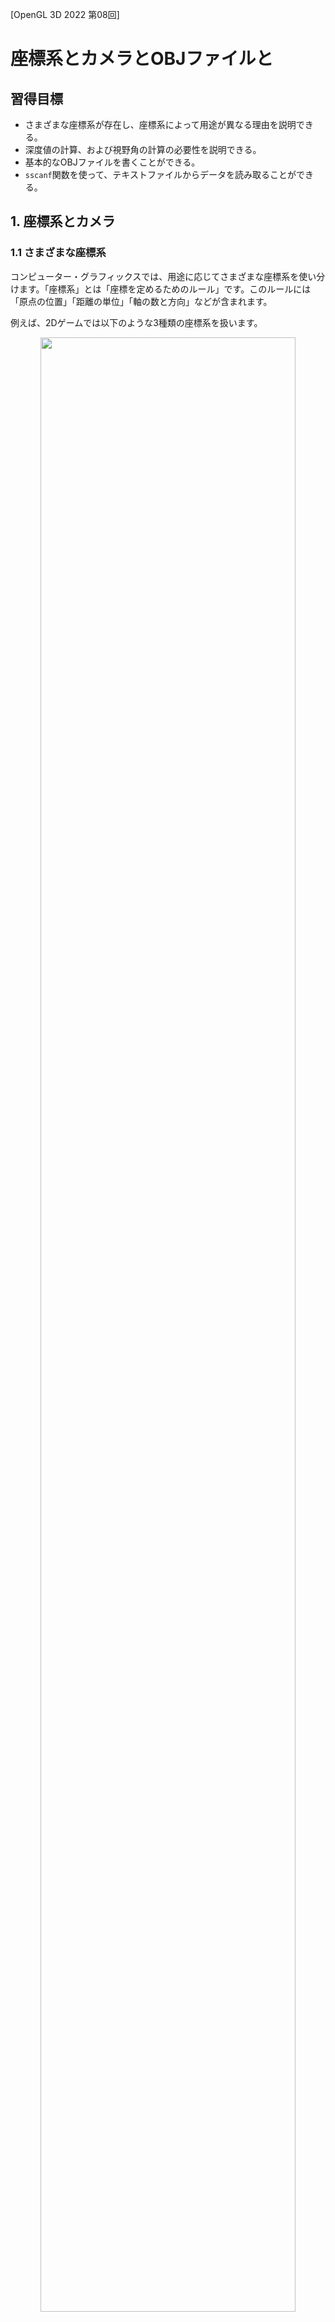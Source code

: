 [OpenGL 3D 2022 第08回]

# 座標系とカメラとOBJファイルと

## 習得目標

* さまざまな座標系が存在し、座標系によって用途が異なる理由を説明できる。
* 深度値の計算、および視野角の計算の必要性を説明できる。
* 基本的なOBJファイルを書くことができる。
* `sscanf`関数を使って、テキストファイルからデータを読み取ることができる。

## 1. 座標系とカメラ

### 1.1 さまざまな座標系

コンピューター・グラフィックスでは、用途に応じてさまざまな座標系を使い分けます。「座標系」とは「座標を定めるためのルール」です。このルールには「原点の位置」「距離の単位」「軸の数と方向」などが含まれます。

例えば、2Dゲームでは以下のような3種類の座標系を扱います。

<p align="center">
<img src="images/08_coordinates_2D.png" width="90%" /><br>
[ワールド座標系]&emsp;&emsp;&emsp;
[クリップ座標系]&emsp;&emsp;&emsp;
[スクリーン座標系]
</p>

* ワールド座標系:<br>
わたしたちが物体の表示位置を決めるときに使います。ワールド座標系には、表示範囲の制限がありません。

* クリップ座標系:<br>
GPUが物体の憑依位置を決めるときに使います。表示範囲は-1～+1で、変更することはできません。表示範囲を超えた位置のデータを切り捨てるための座標系

* スクリーン座標系:<br>
GPUが実際の表示範囲を決めるときに使います。表示範囲は`glViewport`関数を使って設定します。

2Dゲームの場合、人間が扱うワールド座標系からGPUが理解できるクリップ座標系へと変換すれば、それ以上何もする必要はありませんでした。

また、2Dゲームのワールド座標系の単位は「ピクセル」です。そのため、同じく「ピクセル」を単位とするスクリーン座標系は、ワールド座標系と同じものとして扱うことができました。

しかし本当は、上記の3つ以外にさまざまな座標系が隠れています。それらの座標系は、2Dゲームでは他の座標系と同じルールになるので変換の必要がありません。そのため、表に出てこなかったのです。

3Dモデルを表示するには、これまで隠れていたさまざまな座標系についても理解しなければなりません。

以下の図は、コンピューター・グラフィックスで使われる一般的な座標系とその関係を表しています。それぞれの座標系が、異なる原点と軸を持っていることに注目してください。

<p align="center">
<img src="images/08_coordinates_local_00.png" width="12%" />
<img src="images/08_coordinates_local_01.png" width="12%" />
<img src="images/08_arrow.png" width="4%" />
<img src="images/08_coordinates_world.png" width="20%" />
<img src="images/08_arrow.png" width="4%" />
<img src="images/08_coordinates_view.png" width="30%" />
<img src="images/08_arrow.png" width="4%" /><br>
[ローカル座標系]&emsp;&emsp;&emsp;&emsp;
[ワールド座標系]&emsp;&emsp;&emsp;&emsp;&emsp;
[ビュー座標系]&emsp;&emsp;&emsp;<br>
<br>
<img src="images/08_coordinates_clip.png" width="30%" />
<img src="images/08_arrow.png" width="4%" />
<img src="images/08_coordinates_ndc.png" width="20%" />
<img src="images/08_arrow.png" width="4%" />
<img src="images/08_coordinates_screen.png" width="30%" /><br>
[クリップ座標系]&emsp;&emsp;&emsp;&emsp;
[正規化デバイス座標系]&emsp;&emsp;&emsp;
[スクリーン座標系]
</p>

* **ローカル座標系**<br>
3Dモデルを定義する座標系です。モデル座標系、オブジェクト座標系とも呼ばれます。一般的に、頂点シェーダの入力はこの座標系になります。原点は、3Dモデルの中心か足元とされることが多いです。2Dゲームの場合、回転、拡大縮小を行ったり、ゲームオブジェクトに複数の画像を貼り付けたりするときに登場します。それらを行わない場合は登場しません。

* **ワールド座標系**<br>
3Dモデル同士の位置関係を定義する座標系です。原点はシーンの中心とされることが多いです。ローカル座標系からワールド座標系への変換は「モデル変換」または「ワールド変換」と呼ばれます。2Dゲームと3Dゲームの両方にとって、もっとも重要な座標系になります。

* **ビュー座標系**<br>
視点を基準とする座標系です。カメラ座標系、視点(Eye)座標系とも呼ばれます。原点は視点の座標になります。ワールド座標系からビュー座標系への変換は「ビュー変換」と呼ばれます。多くの2Dゲームでは、カメラの位置と向きが固定されていることから、ビュー座標系を飛ばして直接クリップ座標系へと変換するほうが効率的です。そのため、表に見えることは少ないです。

* **クリップ座標系**<br>
クリッピングという、画面に映らない部分を除去する処理のための座標系です。頂点シェーダ(テッセレータやジオメトリシェーダも使う場合、それらの中で最後に実行されるシェーダ)から出力される座標は、この座標系で定義されていなければなりません。ビュー座標系からクリップ座標系への変換は「プロジェクション変換」と呼ばれます。GPUが直接扱えるのはこの座標系だけなので、2Dでも3Dでも意識せざるを得ません。

* **正規化デバイス(NDC)座標系**<br>
クリップ座標系のX,Y,Z要素をW要素で除算した座標系です。この変換はクリッピングの直後に行われ、PAへの入力になります。英語の頭文字(Normalized Device Coordinates)から、NDC座標系とも呼ばれます。<br>
頂点座標を正規化デバイス座標系に変換したとき、XYZのいずれかの要素が1より大きいか、または-1より小さい場合は描画がスキップされます。画面外の頂点を描画するのは無駄だからです。クリップ座標系から正規化デバイス座標系への変換は`GPU`が自動的に行います。そのため、この変換には特に名前はありません。<br>
2Dゲームの場合、クリップ座標系の`w`要素は常に`1`です。座標を`1`で除算しても結果は変わらないため、正規化デバイス座標系を意識することはありません。

* **スクリーン座標系**<br>
フレームバッファ上の座標系です。ウィンドウ座標系とも呼ばれます。OpenGLでは左下が原点です。ここまでの座標系は3D座標(2Dは3Dの特殊ケース)を扱いましたが、スクリーン座標系は2Dの座標系になります。3Dの正規化デバイス座標系から2Dスクリーン座標系への変換は`GPU`が自動的に行います。そのため、この変換には特に名前はありません。

このように多くの座標系を扱わなくてはならない理由は、それぞれの座標系ごとに、得意な座標の操作、苦手な座標の操作が存在するためです。例えば、物体の向きや大きさを変更するにはローカル座標系が適しています。

一方で、カメラから見た景色を扱うにはビュー座標系が、「画面外」を判定するにはクリップ座標系が適しています。

>ある座標系で定義された座標を、別の座標系で表される座標に変換する操作を「座標変換」といいます。

### 1.2 右手座標系と左手座標系

ここまでは、目的に応じた座標系を説明してきました。それとは別に、各軸の向きに注目した座標系の分類があります。それが、「右手座標系」と「左手座標系」です。これは、親指から順にX,Y,Zの軸を割り当てていった時、ある座標系がどちらの手で表現できるかを示しています。

<p align="center">
<img src="images/03_handed_coordinates.png" width="50%" />
</p>

OpenGLでは伝統的に右手座標系が使われます。右手座標系は数学で一般的な座標系だからです。ところが、クリップ座標系から先、つまりフラグメントシェーダーでは左手座標系が使われます。GPUにとっては、左手座標系ほうが扱いやすいからです。

このため、OpenGLの頂点シェーダーは、通常の座標変換に加えて右手座標系と左手座標系の変換も行う必要があります。幸いなことに、右手座標系と左手座標系の変換はZ座標の符号を逆にするだけです。

>**【最初から左手座標系を使うわけにはいかないの？】**<br>
>可能です。実際、そのほうが座標変換は分かりやすくなるでしょう。しかし、現代のGPUは左手座標系を採用するDirectXとともに発展してきましたが、OpenGLはそれ以前から右手座標系を採用していました。<br>
そうした歴史的背景から、既存のOpenGL用プログラムやライブラリは、ほとんどが右手座標系を採用しています。そのため、右手座標系を使うほうがライブラリを利用しやすくなります。もちろん、既存の資産を捨て去り、全てのプログラムを自分で作り上げるつもりなら、どちらでも好きな座標系を使うことができます。

### 1.3 深度テストを有効にする

一枚板が回転するだけでは立体感が足りませんね。もう少しデータを追加してみましょう。プリミティブバッファの表示テスト用のデータを、次のように変更してください。

```diff
   // プリミティブバッファの表示テスト用データを追加
   {
     const Mesh::Vertex vertices[] = {
-      { { -1, -1,  0 }, { 0, 0 } },
-      { {  1, -1,  0 }, { 1, 0 } },
-      { {  1,  1,  0 }, { 1, 1 } },
-      { { -1,  1,  0 }, { 0, 1 } },
+      { { -1, -1,  1 }, { 0, 0 } },
+      { {  1, -1,  1 }, { 1, 0 } },
+      { {  1,  1,  1 }, { 1, 1 } },
+      { { -1,  1,  1 }, { 0, 1 } },
+
+      { {  1, -1, -1 }, { 0, 0 } },
+      { { -1, -1, -1 }, { 1, 0 } },
+      { { -1,  1, -1 }, { 1, 1 } },
+      { {  1,  1, -1 }, { 0, 1 } },
     };
     const uint16_t indices[] = {
       0, 1, 2, 2, 3, 0,
+      4, 5, 6, 6, 7, 4,
     };
     primitiveBuffer->AddPrimitive(
```

データを変更したら、ビルドして実行してください。2枚の平面が表示されていたら成功です。ですが、見え方がすこし変です。奥にあるはずの平面が、手前の平面を透かして見えてしまっています。

<p align="center">
<img src="images/08_result_00.png" width="45%" />
</p>

奥にあるはずの平面が透けて見えるのは、OpenGLがインデックスデータを前から順番に描画し、ピクセルは「描いた順番で上書き」されるためです。OpenGLの初期設定では、空間における前後関係は一切考慮されないのです。

OpenGLで前後関係を考慮させるには「深度テスト」を有効にする必要があります。`MainLoop`関数にある「3Dモデルの表示テスト」プログラムに、次のプログラムを追加してください。

```diff
     {
       glUseProgram(*progStandard3D);
       glBindVertexArray(*primitiveBuffer->GetVAO());
+
+      glEnable(GL_DEPTH_TEST); // 深度テストを有効化

       // アスペクト比をユニフォーム変数にコピー
       int w, h;
```

`glEnable`(ジーエル・イネーブル)関数は、指定されたOpenGLコンテキストの機能を有効にします。

<p><code class="tnmai_code"><strong>【書式】</strong><br>
void glEnable(機能を表すマクロ定数);
</code></p>

深度テストを示すマクロ定数は`GL_DEPTH_TEST`(ジーエル・デプス・テスト)です。

#### 深度テストと深度バッファ

ピクセルの深度値(奥行き方向の位置をあらわす値)は、自動的に「深度バッファ」に書き込まれます。深度バッファの縦横サイズはカラーバッファと同じで、画面に表示される各ピクセルの深度値が記録されます。

深度テストを有効にすると、以前の描画で書き込まれた深度バッファの値と、これから書き込もうとするピクセルの深度値が比較されるようになります。

比較の結果、「これから書き込もうとするピクセルの深度値」のほうが手前にあると判断された場合のみ、ピクセルが書き込まれます。その結果、ピクセル単位の前後関係が正しく処理されるという仕組みです。

ところで、OpenGLコンテキストの設定が自動的にもとに戻ることはありません。そのため、スプライトを描画するときは深度テストを無効に戻しておく必要があります。スプライトを描画するプログラムに、次のプログラムを追加してください。

```diff
     // 描画に使うシェーダを指定
     glUseProgram(*progSprite);
+
+    glDisable(GL_DEPTH_TEST); // 深度テストを無効化

     // アルファブレンドを有効化
     glEnable(GL_BLEND);
```

プログラムが書けたらビルドして実行してください。・・・何も表示されませんね？

<p align="center">
<img src="images/08_result_01.png" width="45%" />
</p>

### 1.4 深度値の計算方法を改善する

実は、深度テストを有効にしただけでは意図した描画結果になりません。第06回テキストでは、「GPUはラスタライゼーション(RS)ステージで以下の計算を行う」として、次の式を紹介しました。

`gl_Position /= gl_Position.w`

深度バッファには、この計算を行った後の深度値(Z値)が記録されます。

また、`gl_Position.z`と`gl_Position.w`の値は頂点シェーダにおいて、次のように設定したのでした。

```c++
gl_Position.zw = -outPosition.zz;
```

見てのとおり、`gl_Position.z`と`gl_Position.w`の両方に`-outPosition.z`を設定しています。当然ですが、`-outPosition.z / -outPosition.z`の結果は常に`1`になります(`z`がゼロの場合を除く)。

深度テストは「深度バッファの値と、描画するピクセルの深度値を比較する」ことで行われるため、深度値の計算結果が常に`1`になってしまうと、比較する意味がなくなってしまいます。

そこで、計算結果が深度値によって異なるように、`gl_Position.z`に設定する値を調整する必要があります。

この方法では、次の2つの段階を踏んで深度値を補正します。

>1. 「奥行き(Z軸)方向の描画範囲」を決める。手前側の境界を`near`(ニア)、奥側の境界を`far`(ファー)とする。
>2. 計算結果について、深度値が`near`と等しい場合に`-1`、`far`と等しい場合に`1`となるような計算式を求める。

1の「奥行方向の描画範囲」は、例えば`near=1m`、`far=1000m`のように設定します。

>深度バッファの最適な範囲はゲーム内容によって異なります。手前側をできるだけ遠くに設定するのが定石です。そうすることで、深度バッファのビット数を効率的に利用できます。

OpenGLの深度バッファは最小値(手前)が`-1`、最大値(奥)が`+1`となります。そこで、深度値が`near`のとき`-1`、`far`のとき`+1`となるような計算式を求めます。

これは、定数`A`と`B`があるとして、次の条件を満たす式を求めるということです。

`-1 <= (A * 深度値 + B) <= +1`

しかし、実際には深度値ではなく、`gl_Position.w`で除算したものが計算結果になります。`w`は深度値そのものなので、正しい式は次のようになります。

`-1 <= (A / 深度値 + B) <= +1`

そして、深度値が`near`のとき`-1`、`far`のとき`+1`になるのですから、

`A / near + B = -1` ...①<br>
`A / far + B = 1` ...②

を満たす`A`と`B`を求めればよいことになります。まず`A`を求めるために`B`を消去します。これは②-①とすれば求められます。

```c++
(A / far + B) - (A / near + B) = 2

Bを消し、Aを共通因数としてくくり出す
A * (1 / far - 1 / near) = 2

両辺を(1 / far - 1 / near)で割る
A = 2 / (1 / far - 1 / near)

1/farと1/nearを通分
A = 2 / ((near / far * near) - far / near * far))

整理する
A = 2 / ((near - far) / (far * near))
A = 2 * far * near / (near - far)
```

そして、`B`を求めるには①(または②)に`A`を代入します。

```c++
(2 * far * near / (near - far)) / near + B = -1

整理する
(2 * far / (near -far)) + B = -1

両辺から(2 * far / (near - far))を引く
B = -1 - (2 * far / (near - far))

-1を通分
B = (-(near - far) - 2 * far) / (near - far)
B = (-far - near) / (near - far)

右辺の分子分母に-1を掛けて整理する
B = -(-far - near) / -(near - far)
B = (far + near) / (far - near)
```

最後に、`A`と`B`の分母を合わせるために、`A`の式を次のように変形します。

```c++
A = 2 * far * near / (near - far)

右辺の分子分母に-1を掛けて整理する
A = -2 * far * near / -(near - far)
A = -2 * far * near / (far - near)
```

これで`A`と`B`を求めることができました。それから、最終的な計算結果は`gl_Position.z / gl_Position.w`になるので、頂点シェーダで`gl_Position.z`に値を設定するには少し工夫が必要です。

`gl_Position.z`に設定する値は、次のように式を変形することで求められます。

```c++
gl_Position.z / gl_Position.w = A / outPosition.z + B

両辺にgl_Position.wを掛ける
gl_Position.z = A + B * gl_Position.w

ここでgl_Position.w = -outPosition.zなので
gl_Position.z = A + B * -outPosition.z

順番を整理すると
gl_Position.z = -outPosition.z * B + A
```

それでは、`A`と`B`の値を使って深度値の計算を修正しましょう。`standard_3D.vert`を開き、`gl_Position`の計算を次のように変更してください。

```diff
   // 平行移動
   outPosition += translate;

   outTexcoord = inTexcoord;
+
+  // 深度値の計算結果が-1～+1になるようなパラメータA, Bを計算
+  const float near = 0.5;
+  const float far = 1000;
+  const float A = -2 * far * near / (far - near);
+  const float B = (far + near) / (far - near);
+
   gl_Position.x = outPosition.x * invAspect; // 縦横比を補正
   gl_Position.y = outPosition.y;
-  gl_Position.zw = -outPosition.zz;
+  gl_Position.z = -outPosition.z * B + A; // 深度値を補正
+  gl_Position.w = -outPosition.z;
 }
```

プログラムが書けたらビルドして実行してください。2枚の平面が表示され、奥にある平面が透けなくなっていたら成功です。

<p align="center">
<img src="images/08_result_02.png" width="45%" />
</p>

### 1.5 視野角を設定する

3Dにおいて、画面に表示する範囲を決めるパラメータは`near`と`far`だけではありません。もうひとつ「視野角(しやかく)」と呼ばれるパラメータが存在します。

視野角は名前のとおり、視野、つまり画面に映る領域の角度を決めるものです。カメラを触ったことがある方であれば「画角」という単語を聞いたことがあるかもしれません。画角と視野角はほぼ同じものです。

視野角はX,Y座標の拡大率として表現されます。

視野角を狭くするとX, Y座標が拡大されるため、画面に映る範囲が狭くなります。これはズームレンズと同じ効果です。逆に視野角を広くすると、X, Y座標が縮小されて広い範囲が描画されるので、広角レンズで撮影したような画面になります。

視野角を拡大率に変換するには`tan`(タンジェント)を使います。

<p align="center">
<img src="images/08_field_of_view.png" width="25%" /><br>
[視野角θとZ値の拡大率<code>Z*tan(θ/2)</code>の関係]
</p>

一般的に、視野角には左右を合わせた角度を指定します。そのため、`tan`の引数は「視野角/2」になります。`Z*tan(θ/2)`は、視野角を考慮したX, Y座標の除算値です。

`-outPosition.z`のかわりに`-outPosition.z*tan(θ/2)`によってX, Y座標を除算することで、視野角を考慮した遠近法になります。遠近法適用後の座標を`xy'`とすると、式は

`xy' = gl_Position.xy / (gl_Position.w * tan(θ/2))`

となります(`Z`が`gl_Position.w`に変わっているのは、`-outPosition.z`が代入されているため)。ただ、GPUが行うのはあくまで`gl_Position.w`で除算することだけです。そこで式を次のように変形します。

`xy' = (gl_Position.xy / tan(θ/2)) / gl_Position.w`

このようにすることで、`gl_Position.xy / tan(θ/2)`の部分を先に計算することができます。それでは`standard_3D.vert`を開き、`gl_Position`の計算を次のように変更してください。

```diff
   const float far = 1000;
   const float A = -2 * far * near / (far - near);
   const float B = (far + near) / (far - near);
+
+  // 垂直視野角(ラジアン)
+  const float fovY = 60;
+  const float rad = fovY * acos(-1) / 180;
+  const float invTanHalfFovY = 1 / tan(rad / 2);

-  gl_Position.x = outPosition.x * invAspect;
-  gl_Position.y = outPosition.y;
+  gl_Position.x = outPosition.x * invAspect * invTanHalfFovY;
+  gl_Position.y = outPosition.y * invTanHalfFovY;
   gl_Position.z = -outPosition.z * B + A;
   gl_Position.w = -outPosition.z;
```

視野角θは`fovY`(エフオーブイ・ワイ)変数で指定しています。`fov`は`field of view`(フィールド・オブ・ビュー、「視野角」という意味)の短縮形で、`Y`はY軸方向の視野角であることを表しています。

視野角には「水平視野角」と「垂直視野角」があり、どちらかが決まれば、他方はアスペクト比から計算できます。

`rad`(ラッド)は`radian`(ラジアン、弧度法)の短縮形です。三角関数は弧度法(ラジアン)で角度を指定する必要があるので、度数法である`fovY`の値を変換しています。

`invTanHalfFovY`(インブ・タン・ハーフ・エフオーブイ・ワイ)は、式をそのまま名前にしたものです。`inv`は逆数`inverse`(インバース)の短縮形です。

プログラムが書けたらビルドして実行してください。視野角を90°から60°に<ruby>狭<rt>せば</rt></ruby>めたので、図形が少し拡大気味に表示されるはずです。

なお、垂直視野角60°のときの水平視野角は、画面サイズが1280x720の場合、`60 * 1280 / 720`から約107°となります。FPSタイプのゲームでは水平視野角で設定することが多いので、こちらを基準として採用するのも悪くない考えです。

<p align="center">
<img src="images/08_result_03.png" width="45%" />
</p>

「深度値の変換」と「視野角の変換」は、合わせて「投影変換(とうえいへんかん)」または「射影変換(しゃえいへんかん)」と呼ばれます。

>**【透視投影と平行投影】**<br>
>3Dモデルの表示のように「視点からの距離によって見かけの大きさが変化する」ような変換を「透視投影変換」と呼びます。また、2Dスプライトのように「視点からの距離が違っても大きさは変わらない」変換は「平行投影変換」と呼ばれます。

### 1.6 裏面カリング

2D画像と異なり、多くの3Dモデルは厚みを持ちます。これは、どの方向から見ても、手前と奥の両方にプリミティブが存在することを意味します。

この場合、奥側のプリミティブは常に手前にプリミティブによって遮られるので、画面に表示されることはありません。表示されないプリミティブを描画するのは無駄なので、奥側のプリミティブを描画しない設定が存在します。

それが「裏面(りめん)カリング」です。裏面カリングという名前は、「裏向きのプリミティブは表示しない」という動作から来ています(奥側のプリミティブは常に裏向きになるため)。

裏面カリングを有効にするには、`glEnable`関数の引数に`GL_CULL_FACE`(ジーエル・カル・フェイス)を指定します。`Engine.cpp`を開き、3Dモデルの表示テストを行うプログラムに次のプログラムを追加してください。

```diff
       glBindVertexArray(*primitiveBuffer->GetVAO());

       glEnable(GL_DEPTH_TEST); // 深度テストを有効化
+      glEnable(GL_CULL_FACE);  // 裏面カリングを有効化

       // アスペクト比をユニフォーム変数にコピー
       int w, h;
```

深度テストと同じく、裏面カリングの設定もスプライト描画前にはもとに戻しておく必要があります。スプライトを描画するプログラムに、次のプログラムを追加してください。

```diff
     // 描画に使うシェーダを指定
     glUseProgram(*progSprite);

     glDisable(GL_DEPTH_TEST); // 深度テストを無効化
+    glDisable(GL_CULL_FACE);  // 裏面カリングを無効化

     // アルファブレンドを有効化
     glEnable(GL_BLEND);
```

プログラムが書けたらビルドして実行してください。奥側の平面が表示されず、手前に来た平面だけが表示されていたら成功です。

>**【表裏の判定方法】**<br>
>描画する三角形を構成する3つの頂点が、画面上で反時計回りの順番になっていたら表、時計回りになっていたら裏と判定されます。

<pre class="tnmai_assignment">
<strong>【課題01】</strong>
表示テスト用の頂点データとインデックスデータに左右の平面を追加し、上から見て□の形になるようにしなさい。以下に立方体の座標を示しますので参考にしてください。
<p align="center"><img src="images/08_cube_practice.png" width="33%" /></p></pre>

### 1.7 シェーダにビュー変換を追加する

プリミティブがひとつだけでは3D空間という雰囲気が足りませんね。ちょっと、表示するプリミティブの数を増やしましょう。3Dモデルの表示テストを行うプログラムに、次のプログラムを追加してください。

```diff
       const GLuint tex[] = { *texBox };
       glBindTextures(0, 1, tex);
+      for (float x = 0; x < 3; ++x) {
+        glProgramUniform3f(*progStandard3D, 0,
+          x * 4, 0, -12);
         Mesh::Draw(primitiveBuffer->GetPrimitive(0));
+      }

       glBindTextures(0, 1, nullptr);
       glBindVertexArray(0);
       glUseProgram(0);
```

プログラムが書けたらビルドして実行してください。3つの箱が表示されていたら成功です。

<p align="center">
<img src="images/08_result_04.png" width="45%" />
</p>

<pre class="tnmai_assignment">
<strong>【課題02】</strong>
X軸方向に加えて、Y軸方向に3列、Z軸方向に3列、合計で27個の箱を表示しなさい。
中心の箱の座標は(x=0, Y=0, z=-12)で、Y軸とZ軸の箱同士の間隔は、X軸と同じ4mにすること。
<p align="center"><img src="images/08_result_05.png" width="33%" /></p></pre>

<pre class="tnmai_assignment">
<strong>【課題03】</strong>
表示テスト用データに上下の平面を追加し、箱を完成させなさい。
<p align="center"><img src="images/08_result_06.png" width="33%" /></p></pre>

3D空間の特徴のひとつに、「視点(カメラ)を自由に動かせる」ことが挙げられます。もっとも、実際のゲームでは完全な自由はなく、ある程度制限されているものです。

>以後は、視点のことを「カメラ」と呼ぶことにします。カメラのように物理的に存在するモノのほうが、「視点」という抽象的な言葉よりも想像しやすいと考えられるからです。

例えば、2Dシューティングを3D化したゲームでは、カメラは上から見下ろすような位置にあり、イベントシーンなどをのぞいて大きく動くことはありません。

しかし、カメラから見た画像を作り出すプログラムは、カメラが大きく動く場合でも、ほとんど動かない場合でも同じようなプログラムを書く必要があります。

というのは、「カメラの動きを制御するプログラム」と、「カメラの位置と向きから画面を作り出すプログラム」は独立したものだからです。

現在、本テキストの目的は「2Dシューティングゲーム3D化する」ことなので、カメラの動きはあまり考える必要はありません。しかし、後者の「カメラの位置と向きから画面を作り出すプログラム」は作成する必要があります。

「カメラの位置と向きから画面を作り出す」ことを「ビュー変換」といいます。ビュー変換は

>ワールド座標系の頂点の座標を、カメラから見た相対座標に変換する

処理のことです。

ビュー変換は頂点座標を操作するので、頂点シェーダに追加するのが適切です。`standard_3D.vert`を開き、ビュー変換に必要なユニフォーム変数の定義を追加してください。

```diff
 layout(location=1) uniform vec2 sincos;
 layout(location=2) uniform vec3 scale;
 layout(location=3) uniform float invAspect; // アスペクト比の逆数
+layout(location=4) uniform vec3 cameraPosition; // カメラの座標
+layout(location=5) uniform vec2 cameraSinCosX;  // カメラのX軸回転

 void main()
 {
```

続いて、カメラから見た画面になるように頂点座標を変換します。これは次の2段階の処理で実行します。

>1. 「カメラ座標を原点とする位置」に移動。これは、座標からカメラの位置を引くことで実現できる。
>2. 1で移動した座標を「カメラの右方向がX軸、正面がZ軸」となるように回転。これは、カメラの回転(↺)と逆方向(↻)に回転させることで実現できる。

`outPosition`を計算するプログラムの下に、次のプログラムを追加してください。

```diff
   outPosition.z = pos.x * -s + pos.z * c;

   outPosition += translate;
+
+  // カメラ座標が原点となるように並行移動
+  pos = outPosition - cameraPosition;
+
+  // カメラの右方向がX軸、正面がZ軸となるように回転
+  s = -cameraSinCosX.x; // 回転方向を反時計回りから時計回りに変換
+  c = cameraSinCosX.y;
+  outPosition.x = pos.x;
+  outPosition.y = -pos.z * -cameraSinCosX.x + pos.y * cameraSinCosX.y;
+  outPosition.z =  pos.z *  cameraSinCosX.y + pos.y * -cameraSinCosX.x;

   outTexcoord = inTexcoord * vec2(1, -1) + vec2(0, 1);

   // 深度値の計算結果が-1～+1になるようなパラメータA, Bを計算
   const float near = 0.5;
```

ビュー変換を追加したことで、座標変換の流れは

>ローカル座標系→ワールド座標系→ビュー(カメラ)座標系→クリップ座標系

となりました。これが座標変換の完成形です。

### 1.8 カメラオブジェクトを追加する

次に、ビュー変換に必要となる「カメラの位置や向き」を用意します。カメラはゲームオブジェクトとして管理したいのですが、現在の`GameObject`クラスには三次元の姿勢を表現する能力が不足しています。

そこで、`GameObject`クラスにZ座標と回転情報を追加します。`GameObject.h`を開き、`GameObject`クラスの定義に次のプログラムを追加してください。

```diff
   std::string name;            // オブジェクト名
   float x = 0;                 // X座標
   float y = 0;                 // Y座標
+  float z = 0;                 // Z座標
+  float rotation[3] = { 0, 0, 0 }; // 回転
   int priority = 0;            // 表示優先順位
   ComponentList componentList; // コンポーネント配列
```

次に`Engine.h`を開き、`Engine`クラスの定義にカメラを表す変数を追加してください。

```diff
   // 3Dモデル用の変数
   ProgramPipelinePtr progStandard3D;
   Mesh::PrimitiveBufferPtr primitiveBuffer;
+  GameObjectPtr cameraObject;

   ScenePtr scene; // 実行中のシーン
   ScenePtr nextScene; // 次のシーン
```

続いて`Engine.cpp`を開き、`Initialize`メンバ関数にある「3Dモデル用のバッファを作成」するプログラムの下に、次のプログラムを追加してください。

```diff
   // 3Dモデル用のバッファを作成
   primitiveBuffer = Mesh::PrimitiveBuffer::Create(
     sizeof(Mesh::Vertex) * 100'000, sizeof(uint16_t) * 300'000);
+
+  // メインカメラを作成
+  cameraObject = Create<GameObject>("Main Camera");
+  cameraObject->y = 15;
+  cameraObject->rotation[0] =
+    -60.0f * acos(-1.0f) / 180.0f; // カメラを斜め下に向ける

   // プリミティブバッファの表示テスト用データを追加
   {
```

最後に、`MainLoop`メンバ関数の「3Dモデルの表示テスト」プログラムに、次のプログラムを追加してください。

```diff
       glfwGetWindowSize(window, &w, &h);
       const float aspect = static_cast<float>(w) / h; // アスペクト比
       glProgramUniform1f(*progStandard3D, 3, 1.0f / aspect);
+
+      // 3D表示用のカメラ情報を設定
+      glProgramUniform3f(*progStandard3D, 4,
+        cameraObject->x, cameraObject->y, cameraObject->z);
+      glProgramUniform2f(*progStandard3D, 5,
+        sin(cameraObject->rotation[0]), cos(cameraObject->rotation[0]));

       static TexturePtr texBox = Texture::Create("Res/box.tga");
       static float rotate = 0;
```

プログラムが書けたらビルドして実行してください。箱を上から見下ろすような表示になっていたら成功です。

<p align="center">
<img src="images/08_result_07.png" width="45%" />
</p>

### 1.9 カメラコンポーネントを作成する

今度は、視野角による拡大率や深度値のパラメータを、C++プログラムから変更できるようにします。そのために、「カメラコンポーネント」を作成します。

プロジェクトの`Src/Component`フォルダに`Camera.h`という名前のヘッダファイルを追加してください。追加したファイルを開き、次のプログラムを追加してください。

```diff
+/**
+* @file Camera.h
+*/
+#ifndef COMPONENT_CAMERA_H_INCLUDED
+#define COMPONENT_CAMERA_H_INCLUDED
+#include "../Component.h"
+#include <math.h>
+
+/**
+* カメラコンポーネント
+*/
+class Camera : public Component
+{
+public:
+  Camera() = default;
+  virtual ~Camera() = default;
+
+  virtual void Update(GameObject& gameObject, float deltaTime) override
+  {
+    // 遠近法パラメータA, Bを計算
+    A = -2 * far * near / (far - near);
+    B = (far + near) / (far - near);
+
+    // 視野角による拡大率を計算
+    const float rad = fovY * acos(-1.0f) / 180;
+    fovScaleY = 1 / tan(rad / 2);
+    fovScaleX = aspect * fovScaleY;
+  }
+
+  float near = 1;   // 近平面
+  float far = 1000; // 遠平面
+  float fovY = 60;  // 視野角
+  float aspect = 9.0f / 16.0f; // アスペクト比
+
+  // ユニフォーム変数に設定するパラメータ
+  float fovScaleX = 1;  // 視野角による拡大率
+  float fovScaleY = 1;  // 視野角による拡大率
+  float A = 0.01f;      // 遠近法パラメータA
+  float B = 0.99f;      // 遠近法パラメータB
+};
+
+#endif // COMPONENT_CAMERA_H_INCLUDED
```

`Update`関数では、ユニフォーム変数に送るためのパラメータを計算しています。これらはシェーダに書いた計算式と同じものです(シェーダ側の計算式はあとで消します)。

アスペクト比と拡大率はこの時点で乗算しておきます。

次に、作成したカメラコンポーネントをカメラオブジェクトに追加しましょう。`Engine.cpp`を開き、`Camera.h`をインクルードしてください。

```diff
 #include "Texture.h"
 #include "Mesh.h"
 #include "VertexArray.h"
+#include "Component/Camera.h"
 #include <Windows.h>
 #include <fstream>
```

続いて、`Initialize`関数にある「メインカメラを作成」するプログラムに、次のプログラムを追加してください。

```diff
   cameraObject = Create<GameObject>("Main Camera");
   cameraObject->y = 15;
   cameraObject->rotation[0] = -60.0f * acos(-1.0f)/ 180.0f;
+  cameraObject->AddComponent<Camera>();

   // プリミティブバッファの表示テスト用データを追加
   {
```

それでは、カメラコンポーネントのパラメータをユニフォーム変数にコピーしましょう。`MainLoop`関数にある「アスペクト比をユニフォーム変数にコピー」するプログラムを、次のように変更してください。

```diff
     {
       glUseProgram(*progStandard3D);
       glBindVertexArray(*primitiveBuffer->GetVAO());
-
-      // アスペクト比をユニフォーム変数にコピー
-      int w, h;
-      glfwGetWindowSize(window, &w, &h);
-      const float aspect = static_cast<float>(w) / h; // アスペクト比
-      glProgramUniform1f(*progStandard3D, 3, 1.0f / aspect);

       // 3D表示用のカメラ情報を設定
+      Camera& camera = static_cast<Camera&>(*cameraObject->componentList[0]);
+      glProgramUniform4f(*progStandard3D, 3,
+        camera.fovScaleX, camera.fovScaleY, camera.A, camera.B);
       glProgramUniform3f(*progStandard3D, 4,
         cameraObject->x, cameraObject->y, cameraObject->z);
```

最後にシェーダを変更します。`standard_3D.vert`を開き、ユニフォーム変数の定義を次のように変更してください。

```diff
 layout(location=0) uniform vec3 translate;
 layout(location=1) uniform vec2 sincos;
 layout(location=2) uniform vec3 scale;
+
+// x: 視野角による水平拡大率
+// y: 視野角による垂直拡大率
+// z: 遠近法パラメータA
+// w: 遠近法パラメータB
-layout(location=3) uniform float invAspect; // アスペクト比の逆数
+layout(location=3) uniform vec4 cameraData;
+
 layout(location=4) uniform vec3 cameraPosition; // カメラ座標
 layout(location=5) uniform vec2 cameraSinCosX;  // カメラX軸回転
```

```diff
   // 平行移動
   outPosition += translate;

   outTexcoord = inTexcoord;
-
-  // 深度値の計算結果が-1～+1になるようなパラメータA, Bを計算
-  const float near = 0.5;
-  const float far = 1000;
-  const float A = -2 * far * near / (far - near);
-  const float B = (far + near) / (far - near);
-
-  // 垂直視野角(ラジアン)
-  const float fovY = 60;
-  const float rad = fovY * acos(-1) / 180;
-  const float invTanHalfFovY = 1 / tan(rad / 2);

-  gl_Position.x = outPosition.x * invAspect * invTanHalfFovY;
-  gl_Position.y = outPosition.y * invTanHalfFovY;
-  gl_Position.z = -outPosition.z * B + A;
+  gl_Position.x = outPosition.x * cameraData.x;
+  gl_Position.y = outPosition.y * cameraData.y;
+  gl_Position.z = -outPosition.z * cameraData.w + cameraData.z;
   gl_Position.w = -outPosition.z;
```

プログラムが書けたらビルドして実行してください。計算をシェーダからカメラコンポーネントに移しただけなので、見た目は変わらないはずです。

<p align="center">
<img src="images/08_result_07.png" width="45%" />
</p>

>**【1章のまとめ】**
>
>* 
>* 
>* 

<div style="page-break-after: always"></div>

## 2. OBJファイルを読み込む

### 2.1 ファイル形式の選択

箱の3Dモデルデータを作成したとき、「単純な立方体程度のモデルでも、手作業で頂点データやインデックスデータを定義するのは大変だ」と感じたのではないでしょうか。

しかし、世の多くの図形データは数千、数万の頂点データから作られています。そんな大量のデータを手作業で書くことは不可能、とは言いませんが非現実的です。

そのため、通常は図形作成用のアプリケーションを使います。このようなアプリは「3Dモデリングソフト」と呼ばれます。世の中にはさまざまな3Dモデリングソフトがあり、それぞれ価格や得意な分野が異なります。

ここで問題となるのは、ソフトによって作成されるデータの形式が異なることです。しかも、それらは3Dモデリングソフト自身が使うために設計されているため、ほかのアプリやOpenGLで使うことが難しいのです。

それでは不便なので、異なるアプリ間でデータをやり取りするための汎用形式が存在します。今回は汎用形式のひとつである`OBJ`(オブジェ)形式を扱います。

OBJ形式を選んたのは、仕様が小さくて比較的プログラミングが簡単なうえ、対応しているツールが多いからです。

>**【OBJ(オブジェ)形式について】**<br>
>Advanced Visualizer(アドバンスド・ビジュアライザ)というツールのために開発されたファイル形式です。仕様が非常に小さくまとまっていて扱いやすいのですが、標準では頂点カラーが定義できない、アニメーションを扱えないなどの制約があります。しかし、単純であること、仕様が公開されていること、定義された時期が古いために長く使われていることの3点から、ほとんどの3Dモデリングソフトが読み書きに対応しています。

### 2.2 OBJファイルを追加する

OBJファイルの仕様では、点・線・三角形に加えて多角形や曲線、曲面も定義できます。しかし、とりあえず必要なのは三角形の読み込み機能だけです。まずはこの機能を作成していきます。

OBJファイルの拡張子は`.obj`ですが、中身は単なるテキストファイルです。そのため、テキストエディタで中身を見たり編集することができます。ただ、`.obj`はありふれた名前なので、他の種類のファイルに使われていたりします。

例えば、Visual Studioはアプリをビルドするときの一時的なファイルとして、CPPファイルから拡張子が`.obj`のファイルを作成します(`x64/Debug`フォルダを見てみるとよいでしょう)。

そのため、Visual Studioプロジェクトに拡張子`.obj`のファイルを追加すると、3Dモデルファイルではなくビルド用のファイルだと認識されてしまいます。

Visual Studioプロジェクトには、3Dモデル用のOBJファイルを追加しないほうが無難でしょう。そんなわけなので、OBJファイルを作成するにはWindowsの「エクスプローラー」を使うことになります。

「エクスプローラー」でプロジェクトの`Res`フォルダを開き、`box.obj`という名前の新規ファイルを追加してください(「ホーム→新しいアイテム→テキストドキュメント」を選択)。

>**【Visual Studioからプロジェクトフォルダを開く】**<br>
>ソリューションエクスプローラーに表示されているプロジェクト名(ソリューションではない)を右クリックして、下のほうにある「エクスプローラーでフォルダーを開く」を選択すると、プロジェクトのフォルダを開くことができます。<br>
>また、開いているファイルのタブを右クリックして「このアイテムのフォルダーを開く」を選択すると、ファイルの置かれたフォルダを開くことができます。

`box.obj`を作成したら、「右クリック→プログラムから開く」を選択して「メモ帳」を選んでファイルを開いてください。

ファイルを開いたら、以下のテキストを入力してください。`v`で始まる行は頂点座標、`vt`で始まる行はテクスチャ座標、`f`で始まる行は平面のインデックスデータです。

>空白の有無に注意すること。

```diff
+# box.obj
+
+v -1 -1  1
+v  1 -1  1
+v  1  1  1
+v -1  1  1
+v  1 -1 -1
+v -1 -1 -1
+v -1  1 -1
+v  1  1 -1
+
+vt 0 0
+vt 1 0
+vt 1 1
+vt 0 1
+
+f 1/1 2/2 3/3 4/4
+f 5/1 6/2 7/3 8/4
+f 2/1 5/2 8/3 3/4
+f 6/1 1/2 4/3 7/4
+f 4/1 3/2 8/3 7/4
+f 2/1 1/2 6/3 5/4
```

OBJファイルには頂点データ用の文法と、インデックスデータ用の文法があります。頂点データは要素ごとに異なる配列として定義されます。頂点データの文法を次に示します。

>**v** *x y z*<br>
>&emsp;頂点の座標を定義します。`v`はvertexの頭文字です。<br>
>&emsp;`x`,`y`,`z`は頂点のX,Y,Z座標を表す浮動小数点数です。

>**vt** *u v*<br>
>&emsp;テクスチャ座標を定義します。`vt`はvertex textureの頭文字です。<br>
>&emsp;`u`,`v`は頂点のU, V座標を表す浮動小数点数です。

>**vn** *i j k*<br>
>&emsp;法線を定義します。`vn`はvertex normalの頭文字です。<br>
>&emsp;`i`,`j`,`k`は法線のX,Y,Z成分を表す浮動小数点数です。<br>
>&emsp;※法線については次回以降のテキストで説明します。

OBJファイルのインデックスデータは頂点データのインデックス番号の組として定義されます。OpenGLとは異なり、番号は1番から始まることに注意してください(0ではありません)。インデックスデータの文法を次に示します。

>**p** *v1*<br>
>&emsp;点を定義します。`p`はpointの頭文字です。<br>
>&emsp;`v1`は点を構成する頂点座標のインデックスです。<br>
>&emsp;OpenGLの`GL_POINTS`プリミティブに相当します。

>**l** *v1 v2 ... vN*<br>
>&emsp;直線を定義します。`l`はlineの頭文字です。<br>
>&emsp;`v1`, `v2`, ...`vN`は直線を構成する頂点座標のインデックスです。<br>
>&emsp;OpenGLの`GL_LINES`プリミティブに相当します。

>**f** *v1 v2 ... vN*<br>
>&emsp;平面を定義します。`f`はfaceの頭文字です。<br>
>&emsp;`v1`, `v2`, ...`vN`は平面を構成する頂点座標のインデックスです。<br>
>&emsp;OpenGLの`GL_TRIANGLES`プリミティブに相当します。

>**f** *v1/vt1 v2/vt2 ... vN/vtN*<br>
>&emsp;`f`のバリエーションで、頂点座標とインデックス座標の組を指定します。<br>
>&emsp;`vt1`, `vt2`, ...`vtN`は平面を構成するテクスチャ座標のインデックスです。<br>
>&emsp;頂点座標インデックスとテクスチャ座標インデックスの間はスラッシュ(`/`)で分離され<br>
>&emsp;ます(インデックス番号とスラッシュの間にスペースを入れてはいけません)。<br>
>&emsp;組のあいだはスペースで区切ります。

>**f** *v1/vt1/vn1 v2/vt2/vn2 ... vN/vtN/vnN*<br>
>&emsp;`f`のバリエーションで、頂点座標、テクスチャ座標、法線の組を指定します。<br>
>&emsp;`vn1`, `vn2`, ...`vnN`は平面を構成する法線のインデックスです。

>**f** *v1//vn1 v2//vn2 ... vn//vnN*<br>
>&emsp;`f`のバリエーションで、頂点座標、法線の組を指定します。<br>
>&emsp;テクスチャ座標のインデックス部分がなくなり、2個の`/`が連続します。

OpenGLのインデックスデータと異なり、OBJファイル・フォーマットでは頂点を構成する座標、テクスチャ座標、法線のインデックスを個別に指定します。そのため、テクスチャと法線が使える`f`文法は、データの有無によって書き方が変化します。

>**【OBJファイルのコメント行の書きかた】**<br>
>OBJファイルでは、コメント記号として`#`(シャープ)を使うことができます。`#`から行末まではコメントとして扱われます。

### 2.3 3Dモデル用の構造体を定義する

OBJファイルは頂点データとインデックスデータだけでなく、3Dモデルの材質を表す「マテリアル」を指定することもできます。

あとからマテリアルに対応できるように、3Dモデル用の新しい構造体を追加します。`Mesh.h`を開き、`PrimitiveBuffer`クラスの定義の下に、次の構造体を定義してください。

```diff
   size_t iboSize = 0;

   VertexArrayPtr vao;
 };
+
+/**
+* 3Dモデル
+*/
+struct StaticMesh
+{
+  std::string name;    // メッシュ名
+  std::vector<Primitive> primitives;
+};
+using StaticMeshPtr = std::shared_ptr<StaticMesh>;
+void Draw(const StaticMesh& mesh);

 } // namespace Mesh
```

ひとつのOBJファイルには、異なるマテリアルを使うプリミティブをいくつでも定義することができます。しかし、`glDrawElements`関数で使えるマテリアルは1種類だけです(一般的な実装の場合)。

そのため、マテリアルごとにプリミティブを定義し、プリミティブ単位で描画する必要があります。これに対応するため、`StaticMesh`(スタティック・メッシュ)構造体はプリミティブを配列で管理するようにしています。

もっとも、今はまだマテリアルに対応しないので、すぐに役に立つわけではないのですが…。

次に、`StaticMesh`を描画する関数を定義します。`Mesh.cpp`を開き、`Primitive`構造体用の`Draw`関数の定義の下に、次のプログラムを追加してください。

```diff
   glDrawElementsInstancedBaseVertex(prim.mode, prim.count,
     GL_UNSIGNED_SHORT, prim.indices, 1, prim.baseVertex);
 }
+
+/**
+* メッシュを描画する
+*/
+void Draw(const StaticMesh& mesh)
+{
+  for (const auto& prim : mesh.primitives) {
+    Draw(prim);
+  }
+}
 
 /**
 * コンストラクタ
```

### 2.4 StaticMeshを作成するクラスを定義する

次に、OBJファイルから`StaticMesh`を作成するクラスを定義します。クラス名は`MeshBuffer`(メッシュ・バッファ)としましょう。

さて、このクラスでは、OBJファイルの名前を使って`StaticMesh`を取得できるようにしようと思います。名前のような文字列とデータを関連付けて記録するには`unordered_map`(アンオーダード・マップ)というクラスを使います。

そして、`unordered_map`クラスを使うには`unordered_map`ヘッダをインクルードする必要があります。`Mesh.h`を開き、`unordered_map`ヘッダをインクルードしてください。

```diff
 #include <string>
 #include <vector>
 #include <memory>
+#include <unordered_map>

 // 先行宣言
 class VertexArray;
```

それから先行宣言を追加します。`Mesh`名前空間の先行宣言に次のプログラムを追加してください。

```diff
 // 先行宣言
 class PrimitiveBuffer;
 using PrimitiveBufferPtr = std::shared_ptr<PrimitiveBuffer>;
+class MeshBuffer;
+using MeshBufferPtr = std::shared_ptr<MeshBuffer>;

 /**
 * 頂点データ
```

それでは、`MeshBuffer`クラスを定義しましょう。`StaticMesh`構造体の定義の下に、次のプログラムを追加してください。

```diff
 };
 using StaticMeshPtr = std::shared_ptr<StaticMesh>;
 void Draw(const StaticMesh& mesh);
+
+/**
+* メッシュを管理するクラス
+*/
+class MeshBuffer
+{
+public:
+  // メッシュバッファを作成する
+  static MeshBufferPtr Create(size_t vboCapacity, size_t iboCapacity) {
+    return std::make_shared<MeshBuffer>(vboCapacity, iboCapacity);
+  }
+
+  MeshBuffer(size_t vboCapacity, size_t iboCapacity);
+  ~MeshBuffer() = default;
+
+  StaticMeshPtr LoadOBJ(const char* filename);
+  VertexArrayPtr GetVAO() const;
+  void Clear();
+
+private:
+  PrimitiveBuffer primitiveBuffer;
+  std::unordered_map<std::string, StaticMeshPtr> meshes;
+};

 } // namespace Mesh
```

`unordered_map`型の宣言を次に示します。

<pre class="tnmai_code"><strong>【書式】</strong>
unordered_map&lt;キーの型, データの型&gt;
</pre>

今回の場合、ファイル名と`StaticMesh`を関連付けたいので、キーの型には`std::string`、データの型には`StaticMeshPtr`を指定しました。

`LoadOBJ`(ロード・オブジェ)メンバ関数は、OBJファイルを読み込んで`StaticMesh`を作成し、作成した`StaticMesh`を返します。`Clear`(クリア)メンバ関数は、作成したすべての`StaticMesh`を削除します。

### 2.5 MeshBufferコンストラクタを定義する

クラス定義に続いて、メンバ関数を定義します。まずは必要なヘッダフィルをインクルードします。`Mesh.cpp`を開き、次のヘッダファイルをインクルードしてください。

```diff
 #include "Debug.h"
 #include <string>
 #include <vector>
+#include <algorithm>
+#include <filesystem>
+#include <fstream>
+#include <stdio.h>

 namespace Mesh {
```

それでは、`MeshBuffer`コンストラクタから定義していきましょう。`PrimitiveBuffer::AddIndices`関数の定義の下に、次のプログラムを追加してください。

```diff
   iboSize += indexSize;

   return offset;
 }
+
+/**
+* コンストラクタ
+*
+* @param vboCapacity VBOの最大容量(バイト数)
+* @param iboCapacity IBOの最大容量(バイト数)
+*/
+MeshBuffer::MeshBuffer(size_t vboCapacity, size_t iboCapacity) :
+  primitiveBuffer(vboCapacity, iboCapacity)
+{
+}

 } // namespace Mesh
```

コンストラクタでは`primitiveBuffer`メンバ変数を初期化します。

### 2.6 LoadOBJ関数を定義する

次に、OBJファイルを読み込む`LoadOBJ`関数を定義します。`MeshBuffer`コンストラクタの定義の下に、次のプログラムを追加してください。

```diff
   primitiveBuffer(vboCapacity, iboCapacity)
 {
 }
+
+/**
+* OBJファイルを読み込む
+*
+* @param filename OBJファイル名
+*
+* @return filenameから作成したメッシュ
+*/
+StaticMeshPtr MeshBuffer::LoadOBJ(const char* filename)
+{
+  // 以前に読み込んだファイルなら、作成済みのメッシュを返す
+
+  // OBJファイルを開く
+
+  // OBJファイルを解析して、頂点データとインデックスデータを読み込む
+
+  // 読み込んだデータを、OpenGLで使えるデータに変換
+
+  // 変換したデータをプリミティブバッファに追加
+
+  // メッシュを作成
+
+  // 作成したメッシュを返す
+}

 } // namespace Mesh
```

関数には、OBJファイルを読み込むために必要な処理をコメントで記しています。

### 2.7 unordered_mapを使ってファイル名を比較する

ここからは、これらの処理をひとつひとつ作成していきます。まず「以前に読み込んだファイルかどうか」を判定します。これは、`unordered_map`に「ファイル名と関連付けられたデータがあるかどうか」を調べることで実現できます。

これには`find`(ファインド)メンバ関数を使います。`LoadOBJ`関数に次のプログラムを追加してください。

```diff
 StaticMeshPtr MeshBuffer::LoadOBJ(const char* filename)
 {
   // 以前に読み込んだファイルなら、作成済みのメッシュを返す
+  {
+    auto itr = meshes.find(filename);
+    if (itr != meshes.end()) {
+      return itr->second;
+    }
+  }

   // OBJファイルを開く

   // OBJファイルを解析して、頂点データとインデックスデータを読み込む
```

<pre class="tnmai_code"><strong>【書式】</strong>
検索結果 unordered_map::find(検索するキー);
</pre>

`find`の戻り値が`unordered_map::end`関数の戻り値と同じ場合、キーと一致するデータは存在しません。この場合はファイルの読み込み処理に進みます。

`end`と異なる場合、キーと一致するデータが存在します。この場合は見つかったデータを返します。`unordered_map::find`の戻り値は`pair<キー, データ>`型です。データは`second`(セカンド)メンバ変数から取得します。

なお、上記のプログラムをブロックで囲んでいるのは、ここでしか使わない`itr`変数を後続のプログラムから見えなくするためです。

>変数のスコープをできる限り短くすることで、間違った変数を使ってしまうトラブルを減らせます。

### 2.8 OBJファイルを開く

次にOBJファイルを開きます。ファイルを開くには`ifstream`クラスを使います。作成済みのメッシュを返すプログラムの下に、次のプログラムを追加してください。

```diff
     }
   }

   // OBJファイルを開く
+  std::ifstream file(filename);
+  if (!file) {
+    LOG_ERROR("%sを開けません", filename);
+    return nullptr;
+  }

   // OBJファイルを解析して、頂点データとインデックスデータを読み込む
```

ファイルを開けなかった場合はエラーメッセージを出力して`nullptr`を返します。

### 2.9 データ読み込み用配列を用意する

さて、首尾よくファイルを開いたら、頂点データとインデックスデータを読み込みます。ただ、データ構造が違うため、OBJファイルのデータをそのまま描画に使うことはできません。

そのため、とりあえずすべてのデータを読み込んでおいて、それからOpenGLで描画できるデータに変換することにします。

まず読み込んだデータを格納する配列を定義しましょう。OBJファイルを開くプログラムの下に、次のプログラムを追加してください。

```diff
     return nullptr;
   }

   // OBJファイルを解析して、頂点データとインデックスデータを読み込む
+  struct vec3 { float x, y, z; };
+  struct vec2 { float x, y; };
+  struct IndexSet { int v, vt; };
+
+  std::vector<vec3> positions;
+  std::vector<vec2> texcoords;
+  std::vector<IndexSet> faceIndexSet;
+
+  positions.reserve(20'000);
+  texcoords.reserve(20'000);
+  faceIndexSet.reserve(20'000 * 3);

   // 読み込んだデータを、OpenGLで使えるデータに変換

   // 変換したデータをプリミティブバッファに追加
```

上記のプログラムは、データの読み込みに使う型を定義し、その型の配列を定義し、そして配列の容量を予約しています。

`vec3`, `vec2`は、それぞれOBJファイルの頂点座標、テクスチャ座標を表します。`IndexSet`(インデックス・セット)はインデックスデータの組を表します。

配列の初期容量は、頂点データを20'000とし、インデックスデータはその3倍としました。インデックスデータは3個でひとつの三角形を作るので、頂点数と同じ数の三角形を扱うには3倍する必要があるからです。

>この数値は「PlayStation 4/XBox Oneなら楽勝、Nintendo Switchにはちょうどよい」くらいの値です。

次にデータを読み込みます。データの読み込みには`sscanf`関数を使います。ただし、Visual Studioでこの関数を使うとエラーになってしまいます(他の環境ではエラーになりませんし、エラーにならないのが正しいです)。

エラーが出ないようにするには、`_CRT_SECURE_NO_WARNINGS`(シーアールティ・セキュア・ノー・ワーニングス)というマクロを定義します。`Mesh.cpp`の先頭に次のプログラムを追加してください。

```diff
 /**
 * @file Mesh.cpp
 */
+#define _CRT_SECURE_NO_WARNINGS
 #include "Mesh.h"
 #include "VertexArray.h"
 #include "Debug.h"
```

`sscanf`(エス・スキャン・エフ)関数は、`scanf`関数のバリエーションです

<p><code class="tnmai_code"><strong>【書式】</strong><br>
int sscanf(読み込みバッファ, 書式指定文字列, データ格納先アドレス, ...);
</code></p>

`scanf`は「標準入力」からデータを読み取りますが、`sscanf`は「第一引数で指定したバッファ」からデータを読み取ります。どこから読み取るかが異なる以外は同じ動作になります。戻り値は「読み取りに成功したデータの数」です。

それでは、`sscanf`によって頂点データを処理するプログラムを書きましょう。容量を予約するプログラムの下に、次のプログラムを追加してください。

```diff
   positions.reserve(20'000);
   texcoords.reserve(20'000);
   faceIndexSet.reserve(20'000 * 3);
+
+  while (!file.eof()) {
+    std::string line;
+    std::getline(file, line);
+    const char* p = line.c_str();
+
+    // 頂点座標の読み取りを試みる
+    vec3 v;
+    if (sscanf(p, " v %f %f %f", &v.x, &v.y, &v.z) == 3) {
+      positions.push_back(v);
+      continue;
+    }
+
+    // テクスチャ座標の読み取りを試みる
+    vec2 vt;
+    if (sscanf(p, " vt %f %f", &vt.x, &vt.y) == 2) {
+      texcoords.push_back(vt);
+      continue;
+    }
+  }

   // 読み込んだデータを、OpenGLで使えるデータに変換
```

ファイルから1行読み取るには`getline`関数を使っています。そのあと、`sscanf`に渡すために`const char*`型に変換しています。

1行読み取ったら頂点データの解析をしていきます。頂点データは浮動小数点数になりうるので、`%f`を使って読み取ります。なお、ここで指定している書式指定文字列は、OBJファイルの仕様を見ながらを作りました。

書式指定文字列の先頭に「空白」があることに注意してください。先頭に空白を入れると行頭の空白やタブを飛ばしてくれるため、行頭にインデントがある場合に対応できます。

行が文法と一致しているかどうかは`sscanf`関数の戻り値で判定できます。「戻り値」が「データ格納用変数の数」と「一致した」ら、読み取り成功と判断しています。

読み取りに成功した場合、文法に対応する配列にデータを格納し、`continue`によって次の行の処理に進みます。読み取りに失敗した場合、別の文法の読み取りを試みます。

続いて、インデックスデータを読み取るプログラムを追加します。テクスチャ座標の読み取りを試みるプログラムの下に、次のプログラムを追加してください。

>`%`と`/`の見間違い、空白の見落としに注意すること。

```diff
       texcoords.push_back(vt);
       continue;
     }
+
+    // インデックスデータの読み取りを試みる
+    IndexSet f0, f1, f2;
+    int readByte;
+    if (sscanf(p, " f %u/%u %u/%u%n",
+      &f0.v, &f0.vt, &f1.v, &f1.vt, &readByte) == 4) {
+      p += readByte; // 読み取り位置を更新
+      for (;;) {
+        if (sscanf(p, " %u/%u%n", &f2.v, &f2.vt, &readByte) != 2) {
+          break;
+        }
+        p += readByte; // 読み取り位置を更新
+        faceIndexSet.push_back(f0);
+        faceIndexSet.push_back(f1);
+        faceIndexSet.push_back(f2);
+        f1 = f2; // 次の三角形のためにデータを移動
+      }
+      continue;
+    }
   }

   // 読み込んだデータを、OpenGLで使えるデータに変換

   // 変換したデータをプリミティブバッファに追加
```

文法`f`は3つ以上のインデックスデータの組を持ちます。まず1, 2, 3番目の3つで三角形を作り、次は1, 3, 4番目、その次は1, 4, 5番目というように、1番目の頂点を共有して次々に三角形を定義します。

この動作を実現するために、まず最初の`sscanf`で1, 2番目のデータを取得し、次の`sscanf`で3番目以降のデータを取得しつつ三角形を作成する、というプログラムにしてみました。

複数の`sscanf`を組み合わせるには、すでに読み込んだデータを飛ばせる必要があります。これには`%n`という書式を使います。

`%n`の効果は「`%n`が現れるまでに読み取った文字数を引数に格納する」というものです。書式指定文字列の最後に`%n`を置くことで、`sscanf`が読み取った文字数を取得できます。

次の`sscanf`に渡す読み込み位置は「`p` += 読み取った文字数」とすることで計算できます。

### 2.10 読み込んだデータを変換する

データを読み込めたら、それをOpenGLで使えるように変換しなくてはなりません。データを読み込むプログラムの下に、次のプログラムを追加してください。

```diff
   }

   // 読み込んだデータを、OpenGLで使えるデータに変換
+  std::vector<Vertex> vertices;
+  vertices.reserve(faceIndexSet.size());
+  for (const auto& e : faceIndexSet) {
+    Vertex v;
+    std::copy_n(&positions[e.v - 1].x, 3, v.position);
+    std::copy_n(&texcoords[e.vt - 1].x, 2, v.texcoord);
+    vertices.push_back(v);
+  }
+  std::vector<uint16_t> indices(faceIndexSet.size());
+  for (int i = 0; i < indices.size(); ++i) {
+    indices[i] = i;
+  }

   // 変換したデータをプリミティブバッファに追加
```

このプログラムは、インデックスデータに対応する頂点データから`Vertex`型の作成と、実際の描画で使用するインデックスデータの作成を行っています。

データをコピーするには`copy_n`(コピー・エヌ)関数を使っています。

<p><code class="tnmai_code"><strong>【書式】</strong><br>
iterator copy_n(コピー元配列, コピーする個数, コピー先配列);
</code></p>

`copy_n`は、コピーする個数が決まっている場合に使うと便利です。

配列の添字について、`e.v - 1`のように`-1`していることに注意してください。理由は、OBJファイルのインデックスは1から始まるのに対し、C++言語の添字は0から始まるためです。

### 2.11 データをプリミティブバッファに追加する

変換したデータをプリミティブバッファに追加します。データを変換するプログラムの下に、次のプログラムを追加してください。

```diff
   }

   // 変換したデータをプリミティブバッファに追加
+  const GLint baseVertex = 
+    primitiveBuffer.AddVertices(vertices.data(), vertices.size());
+  const void* indexOffset =
+    primitiveBuffer.AddIndices(indices.data(), indices.size());

   // メッシュを作成
```

データを追加するには`AddVertices`と`AddIndices`を呼び出します。

### 2.12 メッシュを作成する

追加したデータの情報を使って、`StaticMesh`クラスのオブジェクトを作成します。データをプリミティブバッファに追加するプログラムの下に、次のプログラムを追加してください。

```diff
     primitiveBuffer.AddIndices(indices.data(), indices.size());

   // メッシュを作成
+  auto pMesh = std::make_shared<StaticMesh>();
+  Primitive prim;
+  prim.mode = GL_TRIANGLES;
+  prim.count = static_cast<GLsizei>(indices.size());
+  prim.indices = indexOffset;
+  prim.baseVertex = baseVertex;
+  pMesh->primitives.push_back(prim);
+  pMesh->name = filename;
+  meshes.emplace(pMesh->name, pMesh);
+
+  LOG("%sを読み込みました", filename);

   // 作成したメッシュを返す
 }
```

`unordered_map`にデータを追加するには`emplace`(エンプレイス)メンバ関数を使います。

<p><code class="tnmai_code"><strong>【書式】</strong><br>
pair&lt;iterator, bool&gt; emplace(キー, データ);
</code></p>

### 2.13 作成したメッシュを返す

最後に、作成したメッシュを返します。`LoadOBJ`関数の末尾に次のプログラムを追加してください。

```diff
   LOG("%sを読み込みました", filename);

   // 作成したメッシュを返す
+  return pMesh;
 }

 } // namespace Mesh
```

これでOBJファイルの読み込み関数が完成しました。

### 2.13 GetVAO関数を定義する

残りは簡単なメンバ関数だけです。`LoadOBJ`関数の定義の下に、次のプログラムを追加してください。

```diff
   // 作成したメッシュを返す
   return pMesh;
 }
+
+/**
+* VAOの取得
+*/
+VertexArrayPtr MeshBuffer::GetVAO() const
+{
+  return primitiveBuffer.GetVAO();
+}

 } // namespace Mesh
```

この関数は、プリミティブバッファクラスにある同名の関数を呼び出すだけです。

### 2.14 Clearメンバ関数を定義する

最後に残った`Clear`メンバ関数を定義すれば、`MeshBuffer`クラスは完成です。`GetVAO`関数の定義の下に、次のプログラムを追加してください。

```diff
 {
   return primitiveBuffer.GetVAO();
 }
+
+/**
+* 全てのメッシュを削除する
+*/
+void MeshBuffer::Clear()
+{
+  meshes.clear();
+  primitiveBuffer.Clear();
+}

 } // namespace Mesh
```

### 2.15 MeshBufferクラスを使う

それでは`MeshBuffer`クラスを使ってみましょう。`Engine.h`開き、次の先行宣言を追加してください。

```diff
 namespace Mesh {
 class PrimitiveBuffer;
 using PrimitiveBufferPtr = std::shared_ptr<PrimitiveBuffer>;
+class MeshBuffer;
+using MeshBufferPtr = std::shared_ptr<MeshBuffer>;
 }

 /**
 * ゲームエンジン
```

次に、`Engine`クラスの定義に次のプログラムを追加してください。

```diff
   // 3Dモデル用の変数
   ProgramPipelinePtr progStandard3D;
+  Mesh::MeshBufferPtr meshBuffer;
   Mesh::PrimitiveBufferPtr primitiveBuffer;
   GameObjectPtr cameraObject;
```

続いて`Engine.cpp`を開き、`Initialize`関数にある「3Dモデル用のバッファを作成」するプログラムに、次のプログラムを追加してください。

```diff
   pSpriteSsbo =
     static_cast<uint8_t*>(glMapNamedBuffer(ssboSprite, GL_WRITE_ONLY));

   // 3Dモデル用のバッファを作成
+  meshBuffer = Mesh::MeshBuffer::Create(
+     sizeof(Mesh::Vertex) * 100'000, sizeof(uint16_t) * 300'000);
   primitiveBuffer = Mesh::PrimitiveBuffer::Create(
     sizeof(Mesh::Vertex) * 100'000, sizeof(uint16_t) * 300'000);
```

これで初期化することができました。次は`MainLoop`関数にある「3Dモデルの表示テスト」プログラムの先頭付近を、次のように変更してください。

```diff
     // 3Dモデルの表示テスト
     {
       glUseProgram(*progStandard3D);
-      glBindVertexArray(*primitiveBuffer->GetVAO());
+      glBindVertexArray(*meshBuffer->GetVAO());

       glEnable(GL_DEPTH_TEST); // 深度テストを有効化
       glEnable(GL_CULL_FACE);  // 裏面カリングを有効化
```

そして、箱を描画するプログラムを次のように変更してください。

```diff
       const GLuint tex[] = { *texBox };
       glBindTextures(0, 1, tex);
+      const auto mesh = meshBuffer->LoadOBJ("Res/box.obj");
       for (float z = 0; z < 3; ++z) {
         for (float y = 0; y < 3; ++y) {
           for (float x = 0; x < 3; ++x) {
             glProgramUniform3f(*progStandard3D, 0,
               x * 4 - 4, y * 4 - 4, z * 4 - 4 - 12);
-            Mesh::Draw(primitiveBuffer->GetPrimitive(0));
+            Mesh::Draw(*mesh);
           }
         }
       }
```

プログラムが書けたらビルドして実行してください。`Primitive`を描画していたときとまったく同じ表示になっていたら成功です。

<p align="center">
<img src="images/08_result_07.png" width="45%" />
</p>

<pre class="tnmai_assignment">
<strong>【課題04】</strong>
ブラウザで以下のURLを開き、
  <code>https://github.com/tn-mai/OpenGL3D2022/tree/master/res</code>
次のファイルをダウンロードして、プロジェクトの<code>Res</code>フォルダに保存しなさい。
PNGファイルはVisual StudioでTGAファイルに変換すること。
※MTLファイルは次回のテキストで使います。
  - enemy_s_01.obj
  - enemy_s_01.png
  - enemy_s_01.mtl
</pre>

最後に、課題04でダウンロードしたファイルを表示してみましょう。`box.tga`と`box.obj`を次のように変更してください。

```diff
       glProgramUniform2f(*progStandard3D, 5,
         sin(cameraObject->rotation[0]), cos(cameraObject->rotation[0]));

-      static TexturePtr texBox = Texture::Create("Res/box.tga");
+      static TexturePtr texBox = Texture::Create("Res/enemy_s_01.tga");
       static float rotate = 0;
       rotate += deltaTime;
```

```diff
       const GLuint tex[] = { *texBox };
       glBindTextures(0, 1, tex);
-      const auto mesh = meshBuffer->LoadOBJ("Res/box.obj");
+      const auto mesh = meshBuffer->LoadOBJ("Res/enemy_s_01.obj");
       for (float z = 0; z < 3; ++z) {
         for (float y = 0; y < 3; ++y) {
```

プログラムが書けたらビルドして実行してください。箱のかわりに灰色の戦闘機が表示されていたら成功です。

<p align="center">
<img src="images/08_result_08.png" width="45%" />
</p>

<pre class="tnmai_assignment">
<strong>【課題05】</strong>
課題04と同じURLから、以下の3Dモデルファイルをダウンロードしなさい。
次に、灰色の戦闘機のかわりにダウンロードした3Dモデルが表示されるように、プログラムを変更しなさい。
  - player_fighter_01.obj
  - player_fighter_01.png
  - player_fighter_01.mtl
</pre>

>**【2章のまとめ】**
>
>* 
>* 
>* 

<div style="page-break-after: always"></div>
